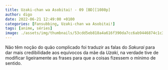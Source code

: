 ```yaml
---
title: Uzaki-chan wa Asobitai! - 09 [BD][1080p]
author: digo
date: 2022-06-21 12:49:00 +0100
categories: [Fansubbing, Uzaki-chan wa Asobitai!] 
tags: [anime, séries]
image: ./assets/img/thumbnails/53cdd5eb818a4a616f390da7cc6ab9446874c1c3.jpeg
---
```


Não têm noção do quão complicado foi traduzir as falas do *Sakurai* para dar mais credibilidade aos equívocos da mãe da *Uzaki*, na verdade tive de modificar ligeiramente as frases para que a coisas fizessem o mínimo de sentido. 